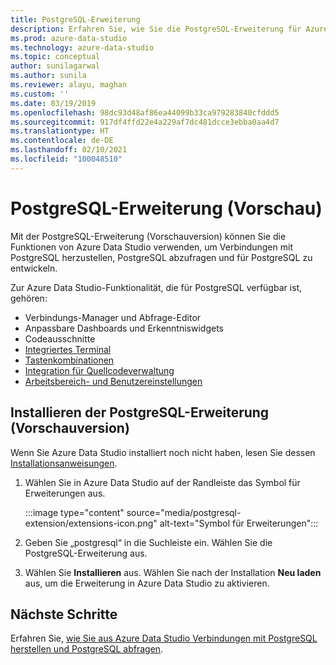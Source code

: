 ```yaml
---
title: PostgreSQL-Erweiterung
description: Erfahren Sie, wie Sie die PostgreSQL-Erweiterung für Azure Data Studio installieren. Damit können Sie eine Verbindung mit Postgres-Datenbanken herstellen, diese abfragen und entwickeln.
ms.prod: azure-data-studio
ms.technology: azure-data-studio
ms.topic: conceptual
author: sunilagarwal
ms.author: sunila
ms.reviewer: alayu, maghan
ms.custom: ''
ms.date: 03/19/2019
ms.openlocfilehash: 98dc93d48af86ea44099b33ca979283840cfddd5
ms.sourcegitcommit: 917df4ffd22e4a229af7dc481dcce3ebba0aa4d7
ms.translationtype: HT
ms.contentlocale: de-DE
ms.lasthandoff: 02/10/2021
ms.locfileid: "100048510"
---
```

# <a name="postgresql-extension-preview"></a>PostgreSQL-Erweiterung (Vorschau)

Mit der PostgreSQL-Erweiterung (Vorschauversion) können Sie die Funktionen von Azure Data Studio verwenden, um Verbindungen mit PostgreSQL herzustellen, PostgreSQL abzufragen und für PostgreSQL zu entwickeln. 

Zur Azure Data Studio-Funktionalität, die für PostgreSQL verfügbar ist, gehören:

- Verbindungs-Manager und Abfrage-Editor
- Anpassbare Dashboards und Erkenntniswidgets
- Codeausschnitte
- [Integriertes Terminal](../integrated-terminal.md)
- [Tastenkombinationen](../keyboard-shortcuts.md)
- [Integration für Quellcodeverwaltung](../source-control.md)
- [Arbeitsbereich- und Benutzereinstellungen](../settings.md)

## <a name="install-the-postgresql-extension-preview"></a>Installieren der PostgreSQL-Erweiterung (Vorschauversion)

Wenn Sie Azure Data Studio installiert noch nicht haben, lesen Sie dessen [Installationsanweisungen](../download-azure-data-studio.md).

1. Wählen Sie in Azure Data Studio auf der Randleiste das Symbol für Erweiterungen aus.

    :::image type="content" source="media/postgresql-extension/extensions-icon.png" alt-text="Symbol für Erweiterungen":::

2. Geben Sie „postgresql“ in die Suchleiste ein. Wählen Sie die PostgreSQL-Erweiterung aus.

3. Wählen Sie **Installieren** aus. Wählen Sie nach der Installation **Neu laden** aus, um die Erweiterung in Azure Data Studio zu aktivieren.

## <a name="next-steps"></a>Nächste Schritte

Erfahren Sie, [wie Sie aus Azure Data Studio Verbindungen mit PostgreSQL herstellen und PostgreSQL abfragen](../quickstart-postgres.md).
